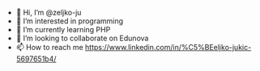 - 👋 Hi, I’m @zeljko-ju
- 👀 I’m interested in programming
- 🌱 I’m currently learning PHP
- 💞️ I’m looking to collaborate on Edunova
- 📫 How to reach me https://www.linkedin.com/in/%C5%BEeljko-jukic-5697651b4/


